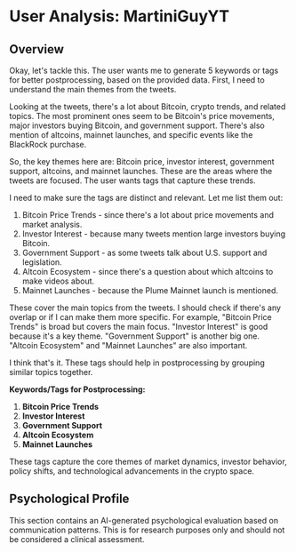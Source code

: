 # User Analysis: MartiniGuyYT

## Overview

<think>
Okay, let's tackle this. The user wants me to generate 5 keywords or tags for better postprocessing, based on the provided data. First, I need to understand the main themes from the tweets.

Looking at the tweets, there's a lot about Bitcoin, crypto trends, and related topics. The most prominent ones seem to be Bitcoin's price movements, major investors buying Bitcoin, and government support. There's also mention of altcoins, mainnet launches, and specific events like the BlackRock purchase.

So, the key themes here are: Bitcoin price, investor interest, government support, altcoins, and mainnet launches. These are the areas where the tweets are focused. The user wants tags that capture these trends. 

I need to make sure the tags are distinct and relevant. Let me list them out:

1. Bitcoin Price Trends - since there's a lot about price movements and market analysis.
2. Investor Interest - because many tweets mention large investors buying Bitcoin.
3. Government Support - as some tweets talk about U.S. support and legislation.
4. Altcoin Ecosystem - since there's a question about which altcoins to make videos about.
5. Mainnet Launches - because the Plume Mainnet launch is mentioned.

These cover the main topics from the tweets. I should check if there's any overlap or if I can make them more specific. For example, "Bitcoin Price Trends" is broad but covers the main focus. "Investor Interest" is good because it's a key theme. "Government Support" is another big one. "Altcoin Ecosystem" and "Mainnet Launches" are also important. 

I think that's it. These tags should help in postprocessing by grouping similar topics together.
</think>

**Keywords/Tags for Postprocessing:**  
1. **Bitcoin Price Trends**  
2. **Investor Interest**  
3. **Government Support**  
4. **Altcoin Ecosystem**  
5. **Mainnet Launches**  

These tags capture the core themes of market dynamics, investor behavior, policy shifts, and technological advancements in the crypto space.

## Psychological Profile

This section contains an AI-generated psychological evaluation based on communication patterns. This is for research purposes only and should not be considered a clinical assessment.